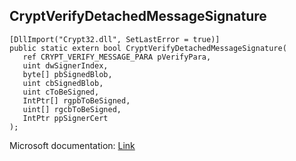 ## CryptVerifyDetachedMessageSignature

```
[DllImport("Crypt32.dll", SetLastError = true)]
public static extern bool CryptVerifyDetachedMessageSignature(
   ref CRYPT_VERIFY_MESSAGE_PARA pVerifyPara,
   uint dwSignerIndex,
   byte[] pbSignedBlob,
   uint cbSignedBlob,
   uint cToBeSigned,
   IntPtr[] rgpbToBeSigned,
   uint[] rgcbToBeSigned,
   IntPtr ppSignerCert
);
```

Microsoft documentation: [Link](https://docs.microsoft.com/en-us/windows/win32/api/wincrypt/nf-wincrypt-cryptverifydetachedmessagesignature)
